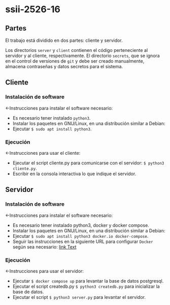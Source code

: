 # ssii-2526-16

## Partes

El trabajo está dividido en dos partes: cliente y servidor.

Los directorios `server` y `client` contienen el código perteneciente al servidor y al cliente, respectivamente.
El directorio `secrets`, que se ignora en el control de versiones de `git` y debe ser creado manualmente, almacena contraseñas y datos secretos para el sistema.

## Cliente

### Instalación de software
<-Instrucciones para instalar el software necesario:
- Es necesario tener instalado `python3`.
- Instalar los paquetes en GNU/Linux, en una distribución similar a Debian:
- Ejecutar `$ sudo apt install python3`.

### Ejecución

<-Instrucciones para usar el cliente:
- Ejecutar el script cliente.py para comunicarse con el servidor: `$ python3 cliente.py`.
- Escribir en la consola interactiva lo que indique el servidor.

## Servidor

### Instalación de software

<-Instrucciones para instalar el software necesario:
- Es necesario tener instalado python3, docker y docker compose.
- Instalar los paquetes en GNU/Linux, en una distribución similar a Debian:
- Ejecutar `$ sudo apt install python3 docker.io docker-compose`.
- Seguir las instrucciones en la siguiente URL para configurar `Docker` según sea necesario: [link Text](https://docs.docker.com/engine/install/linux-postinstall/)

### Ejecución

<-Instrucciones para usar el servidor:
- Ejecutar `$ docker compose up` para levantar la base de datos postgresql.
- Ejecutar el script createdb.py `$ python3 createdb.py` para inicializar la base de datos.
- Ejecutar el script `$ python3 server.py` para levantar el servidor.


